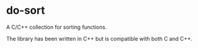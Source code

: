 # do-sort
A C/C++ collection for sorting functions.

The library has been written in C++ but is compatible with both C and C++.


